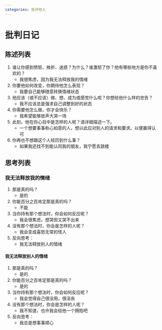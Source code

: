 ```yaml
---
categories: 批评他人
---
```


# 批判日记

## 陈述列表

1. 谁让你感到愤怒、挫折、迷惑？为什么？谁激怒了你？他有哪些地方是你不喜欢的？
    - 我很焦虑，因为我无法释放我的情绪
2. 你要他如何改变，你期待他怎么表现？
    - 我要自己能够随意转换情绪状态
3. 他应该（或不应该）做、想、成为或感觉什么呢？你想给他什么样的忠告？
    - 我不应该总是强求自己调整到好的状态
4. 你需要他怎么做，你才会快乐？
    - 我希望能够放声大哭一场
5. 此刻，他在你心目中是怎样的人呢？请详细描述一下。
    - 一个想要事事称心如意的人，想以此应对别人的请求和要求。以便赢得认可
6. 你再也不想跟这个人经历到什么事？
    - 如果我还找不到能认同我的朋友，我宁愿去跳楼

## 思考列表

### 我无法释放我的情绪

1. 那是真的吗？
    - 是的
2. 你能百分之百肯定那是真的吗？
    - 不能
3. 当你持有那个想法时，你会如何反应呢？
    - 我会很焦虑，想哭但又哭不出来
4. 没有那个想法时，你会是怎样的人呢？
    - 我会变成喜怒无常的怪人
5. 反向思考：
    - 我无法释放别人的情绪

#### 我无法释放别人的情绪

1. 那是真的吗？
    - 是的
2. 你能百分之百肯定那是真的吗？
    - 是的
3. 当你持有那个想法时，你会如何反应呢？
    - 我会觉得自己很没用，很沮丧
4. 没有那个想法时，你会是怎样的人呢？
    - 我不知道，也许我会给他一个拥抱吧
5. 反向思考：
    - 我总是想事事顺心
